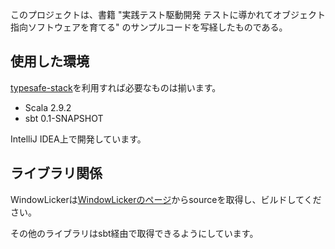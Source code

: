 このプロジェクトは、書籍 "実践テスト駆動開発 テストに導かれてオブジェクト指向ソフトウェアを育てる" のサンプルコードを写経したものである。

使用した環境
--------------------

[typesafe-stack][stack]を利用すれば必要なものは揃います。

* Scala 2.9.2
* sbt 0.1-SNAPSHOT

IntelliJ IDEA上で開発しています。

ライブラリ関係
--------------------

WindowLickerは[WindowLickerのページ][windowlicker]からsourceを取得し、ビルドしてください。

その他のライブラリはsbt経由で取得できるようにしています。

[stack]: http://typesafe.com/stack/download
[windowlicker]: http://code.google.com/p/windowlicker/source/checkout
